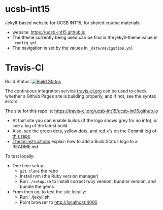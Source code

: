 # ucsb-int15

Jekyll-based website for UCSB INT15, for shared course materials.

* website: <https://ucsb-int15.github.io>
* The theme currently being used can be find in the jekyll-theme value in `_config.yml`
* The navigation is set by the values in `_data/navigation.yml`

# Travis-CI


Build Status: [![Build Status](https://travis-ci.org/ucsb-int15/ucsb-int15.github.io.svg?branch=master)](https://travis-ci.org/ucsb-int15/ucsb-int15.github.io)

The continuous integration service [travis-ci.org](https://travis-ci.org) can be used to check whether a Github Pages site is
building properly, and if not, see the syntax errors.

The site for this repo is:  <https://travis-ci.org/ucsb-int15/ucsb-int15.github.io>

* At that site you can enable builds (if the logo shows grey for no info), or see a log of the latest build.
* Also, see the green dots, yellow dots, and red x's on the [Commit log of this repo](https://github.com/ucsb-int15/ucsb-int15.github.io/commits/master)
* [These instructions](https://docs.travis-ci.com/user/status-images/) explain how to add a Build Status logo to a README.md
   

To test locally:
* One time setup:
    * `git clone` the repo
    * Install rvm (the Ruby version manager)
    * Run `./setup.sh` to install correct ruby version, bundler version, and bundle the gems
* From then on, to test the site locally:
    * Run `./jekyll.sh
    * Point browser to <http://localhost:4000>
